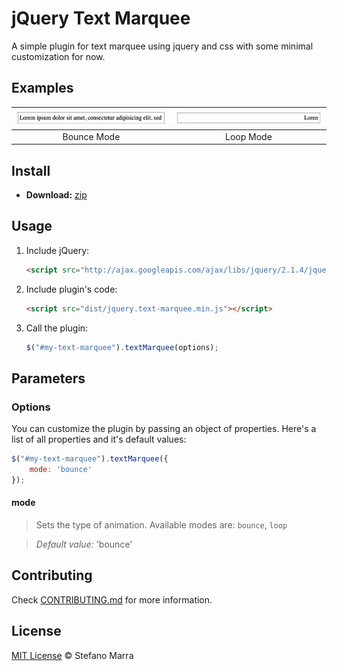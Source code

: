 # jQuery Text Marquee

A simple plugin for text marquee using jquery and css with some minimal customization for now.

## Examples

![Bounce Mode](https://raw.githubusercontent.com/stefanomarra/jquery-text-marquee/master/examples/bounce.gif) | ![Loop Mode](https://raw.githubusercontent.com/stefanomarra/jquery-text-marquee/master/examples/loop.gif)
:---: | :---: |
Bounce Mode | Loop Mode |

## Install

 - **Download:** [zip](https://github.com/stefanomarra/jquery-text-marquee/archive/master.zip)

## Usage

1. Include jQuery:

	```html
	<script src="http://ajax.googleapis.com/ajax/libs/jquery/2.1.4/jquery.min.js"></script>
	```

2. Include plugin's code:

	```html
	<script src="dist/jquery.text-marquee.min.js"></script>
	```


3. Call the plugin:

	```javascript
	$("#my-text-marquee").textMarquee(options);
	```

## Parameters

### Options ###

You can customize the plugin by passing an object of properties. Here's a list of all properties and it's default values:

```js
$("#my-text-marquee").textMarquee({
	mode: 'bounce'
});
```

#### mode ####

>Sets the type of animation. Available modes are: `bounce`, `loop`

>*Default value:* 'bounce'

## Contributing

Check [CONTRIBUTING.md](https://github.com/stefanomarra/jquery-text-marquee/blob/master/CONTRIBUTING.md) for more information.

## License

[MIT License](https://github.com/stefanomarra/jquery-text-marquee/blob/master/LICENSE) © Stefano Marra
